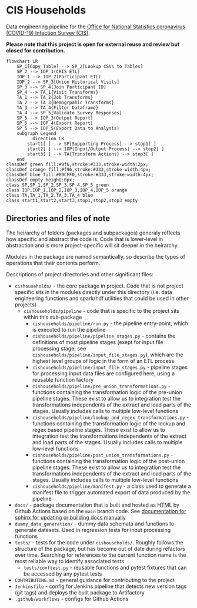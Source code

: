 # CIS Households

Data engineering pipeline for the [Office for National Statistics coronavirus (COVID-19) Infection Survey (CIS)](https://www.ons.gov.uk/peoplepopulationandcommunity/healthandsocialcare/conditionsanddiseases/bulletins/coronaviruscovid19infectionsurveypilot/previousReleases).

**Please note that this project is open for external reuse and review but closed for contribution.**

```mermaid
flowchart LR
    SP_1[Copy Table] --> SP_2[Lookup CSVs to Tables]
    SP_2 --> IOP_1(CRIS ETL)
    IOP_1 --> IOP_2(Participant ETL)
    IOP_2 --> SP_3[Union Historical Visits]
    SP_3 --> SP_4[Join Participant ID]
    SP_4 --> TA_1{Visit Transforms}
    TA_1 --> TA_2{Job Transforms}
    TA_2 --> TA_3{Demogrpahic Transforms}
    TA_3 --> TA_4{Filter Dataframe}
    TA_4 --> SP_5[Validate Survey Responses]
    SP_5 --> IOP_3(Output Report)
    SP_5 --> IOP_4(Export Report)
    SP_5 --> IOP_5(Export Data to Analysis)
    subgraph Legend
          direction LR
        start1[ ] --> SP[Supporting Process] --> stop1[ ]
        start2[ ] --> IOP(Input/Output Process) --> stop2[ ]
        start3[ ] --> TA{Transform Actions} --> stop3[ ]
    end
classDef green fill:#9f6,stroke:#333,stroke-width:2px;
classDef orange fill:#f96,stroke:#333,stroke-width:4px;
classDef blue fill:#89CFF0,stroke:#333,stroke-width:4px;
classDef empty height:0px;
class SP,SP_1,SP_2,SP_3,SP_4,SP_5 green
class IOP,IOP_1,IOP_2,IOP_3,IOP_4,IOP_5 orange
class TA,TA_1,TA_2,TA_3,TA_4 blue
class start1,start2,start3,stop1,stop2,stop3 empty
```

## Directories and files of note

The heirarchy of folders (packages and subpackages) generaly reflects how specific and abstract the code is. Code that is lower-level in abstraction and is more project-specific will sit deeper in the heirarchy.

Modules in the package are named semantically, so describe the types of operations that their contents perform.

Descriptions of project directories and other significant files:
* `cishouseholds/` - the core package in project. Code that is not project specific sits in the modules directly under this directory (i.e. data engineering functions and spark/hdf utilities that could be used in other projects)
    * `cishouseholds/pipeline` - code that is specific to the project sits within this sub-package
        * `cishouseholds/pipeline/run.py` - the pipeline entry-point, which is executed to run the pipeline
        * `cishouseholds/pipeline/pipeline_stages.py` - contains the definitions of most pipeline stages (exept for input file processing stage; see `cishouseholds/pipeline/input_file_stages.py`), which are the highest level groups of logic in the form of an ETL process
        * `cishouseholds/pipeline/input_file_stages.py` - pipeline stages for processing input data files are configured here, using a reusable function factory
        * `cishouseholds/pipeline/pre_union_transformations.py` - functions containing the transformation logic of the pre-union pipeline stages. These exist to allow us to integration test the transformations independents of the extract and load parts of the stages. Usually includes calls to multiple low-level functions
        * `cishouseholds/pipeline/lookup_and_regex_transformations.py` - functions containing the transformation logic of the lookup and regex based pipeline stages. These exist to allow us to integration test the transformations independents of the extract and load parts of the stages. Usually includes calls to multiple low-level functions
        * `cishouseholds/pipeline/post_union_transformations.py` - functions containing the transformation logic of the post-union pipeline stages. These exist to allow us to integration test the transformations independents of the extract and load parts of the stages. Usually includes calls to multiple low-level functions
        * `cishouseholds/pipeline/manifest.py` - a class used to generate a manifest file to trigger automated export of data produced by the pipeline
* `docs/` - package documentation that is built and hosted as HTML by Github Actions based on the `main` branch code. See [documentation for sphinx for updating or building docs manually](https://www.sphinx-doc.org/en/master/)
* `dummy_data_generation/` - dummy data schemata and functions to generate datesets. Used in regression tests for input processing functions
* `tests/` - tests for the code under `cishouseholds/`. Roughly follows the structure of the package, but has become out of date during refactors over time. Searching for references to the current function name is the most reliable way to identify associated tests
    * `tests/conftest.py` - reusable functions and pytest fixtures that can be accessed by any pytest tests
* `CONTRIBUTING.md` - general guidance for contributing to the project
* `Jenkinsfile` - config for Jenkins pipeline that detects new version tags (git tags) and deploys the built package to Artifactory
* `.github/workflows` - configs for Github Actions
